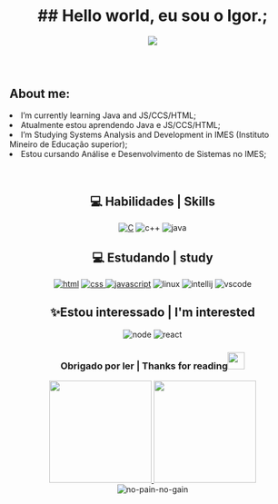 <header>
  <h1 align="center">
    ## Hello world, eu sou o Igor.;
  </h1>
  
<div align="center">
   <a href="https://www.linkedin.com/in/igor-rodrigues-ramos-253327342/" target="_blank"><img
                  src="https://img.shields.io/badge/-LinkedIn-%230077B5?style=for-the-badge&logo=linkedin&logoColor=white"
                  target="_blank"></a> <br><br>
</div>
  
</header>
<dl>
  <h2>About me:</h2>
  <li>I’m currently learning Java and JS/CCS/HTML;</li>
  <li>Atualmente estou aprendendo Java e JS/CCS/HTML;</li>
  <li>I’m Studying Systems Analysis and Development in IMES (Instituto Mineiro de Educação superior);</li>
  <li>Estou cursando Análise e Desenvolvimento de Sistemas no IMES;</li>
</dl>

<div style="display: inline_block"><br>
    <div align="center">
        <h2><strong>💻 Habilidades | Skills</strong></h2>
        <a href="https://docs.microsoft.com/pt-br/cpp/c-language/?view=msvc-170"><img alt="C" src="https://img.shields.io/badge/C-00599C?style=for-the-badge&logo=c&logoColor=white"></a>
        <img alt="c++" src="https://img.shields.io/badge/c++-%2300599C.svg?style=for-the-badge&logo=c%2B%2B&logoColor=white">
        <a >
        <img alt="java" src="https://img.shields.io/badge/Java-ED8B00?style=for-the-badge&logo=java&logoColor=white">
        <h2><strong>💻 Estudando | study</strong></h2>
        <a href="https://developer.mozilla.org/pt-BR/docs/Web/HTML/Element"><img alt="html" src="https://img.shields.io/badge/HTML5-E34F26?style=for-the-badge&logo=html5&logoColor=white"></a>
        <a href="https://developer.mozilla.org/pt-BR/docs/Web/CSS"><img alt="css" src="https://img.shields.io/badge/CSS3-1572B6?style=for-the-badge&logo=css3&logoColor=white"> </a>
        <a href="https://developer.mozilla.org/pt-BR/docs/Web/JavaScript"><img alt="javascript" src="https://img.shields.io/badge/JavaScript-F7DF1E?style=for-the-badge&logo=javascript&logoColor=black"></a>
        <img alt="linux" src="https://img.shields.io/badge/Linux-FCC624?style=for-the-badge&logo=linux&logoColor=black">
        <img alt="intellij" src="https://img.shields.io/badge/IntelliJIDEA-000000.svg?style=for-the-badge&logo=intellij-idea&logoColor=white">
        <img alt="vscode" src ="https://img.shields.io/badge/Visual%20Studio%20Code-0078d7.svg?style=for-the-badge&logo=visual-studio-code&logoColor=white">
        <h2>✨Estou interessado | I'm interested</h2>
        <img alt="node" src="https://img.shields.io/badge/Node.js-43853D?style=for-the-badge&logo=node.js&logoColor=white">
        <img alt="react" src="https://img.shields.io/badge/React-20232A?style=for-the-badge&logo=react&logoColor=61DAFB">
        <h3>Obrigado por ler | Thanks for reading<img src="https://emojipedia-us.s3.amazonaws.com/source/skype/289/winking-face_1f609.png" width="30"></h3>
        <a href="https://github.com/IgorRRamos"><img height="180em" src="https://github-readme-stats.vercel.app/api/top-langs/?username=IgorRRamos&layout=compact&langs_count=7&theme=gotham">
        <img height="180em" src="https://github-readme-stats.vercel.app/api?username=IgorRRamos&show_icons=true&theme=gotham&include_all_commits=true&count_private=true"></a>
        <br>
        <img src="https://readme-typing-svg.herokuapp.com/?lines=no+pain+no+gain+=);&font=Fira%20Code&center=true&width=380&height=50" alt="no-pain-no-gain">
    </div> 
    <div style="display: inline_block"><br>
    





